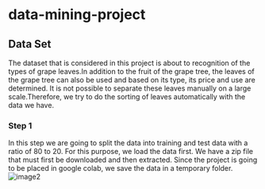 # data-mining-project
## Data Set
The dataset that is considered in this project is about to recognition of the types of grape leaves.In addition to the fruit of the grape tree, the leaves of the grape tree can also be used and based on its type, its price and use are determined. It is not possible to separate these leaves manually on a large scale.Therefore, we try to do the sorting of leaves automatically with the data we have.
### Step 1
In this step we are going to split the data into training and test data with a ratio of 80 to 20.
For this purpose, we load the data first. We have a zip file that must first be downloaded and then extracted. Since the project is going to be placed in google colab, we save the data in a temporary folder.
![image2](https://user-images.githubusercontent.com/80061534/183645809-ef76e89e-2620-4943-9db2-e4316eac7d69.png)
